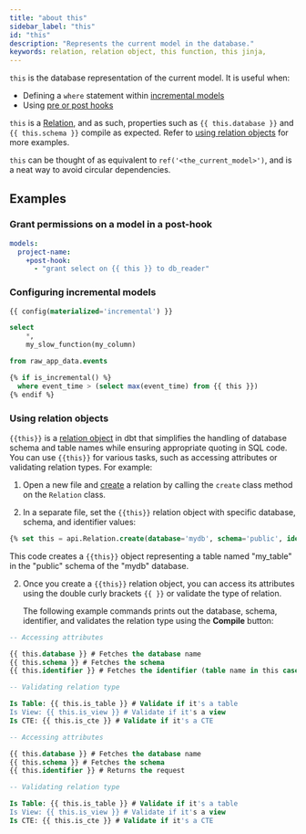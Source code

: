 ```yaml
---
title: "about this"
sidebar_label: "this"
id: "this"
description: "Represents the current model in the database."
keywords: relation, relation object, this function, this jinja, 
---
```


`this` is the database representation of the current model. It is useful when:
- Defining a `where` statement within [incremental models](/docs/build/incremental-models)
- Using [pre or post hooks](/reference/resource-configs/pre-hook-post-hook)

`this` is a [Relation](/reference/dbt-classes#relation), and as such, properties such as `{{ this.database }}` and `{{ this.schema }}` compile as expected. Refer to [using relation objects](#using-relation-objects) for more examples. 

`this` can be thought of as equivalent to `ref('<the_current_model>')`, and is a neat way to avoid circular dependencies.

## Examples

<Snippet path="hooks-to-grants" />

<VersionBlock lastVersion="1.1">

### Grant permissions on a model in a post-hook

<File name='dbt_project.yml'>

```yaml
models:
  project-name:
    +post-hook:
      - "grant select on {{ this }} to db_reader"
```

</File>

</VersionBlock>


### Configuring incremental models

<File name='models/stg_events.sql'>

```sql
{{ config(materialized='incremental') }}

select
    *,
    my_slow_function(my_column)

from raw_app_data.events

{% if is_incremental() %}
  where event_time > (select max(event_time) from {{ this }})
{% endif %}
```

</File>


### Using relation objects

`{{this}}` is a [relation object](/reference/dbt-classes#relation_) in dbt that simplifies the handling of database schema and table names while ensuring appropriate quoting in SQL code. You can use `{{this}}` for various tasks, such as accessing attributes or validating relation types. For example:

1. Open a new file and [create](/reference/dbt-classes#using-relations) a relation by calling the `create` class method on the `Relation` class.
   
2. In a separate file, set the  `{{this}}` relation object with specific database, schema, and identifier values:

  <File name='relation_usage.sql'>

   ```sql
   {% set this = api.Relation.create(database='mydb', schema='public', identifier='my_table') %}
   ```
  </File>

  This code creates a `{{this}}` object representing a table named "my_table" in the "public" schema of the "mydb" database. 

2. Once you create a  `{{this}}` relation object, you can access its attributes using the double curly brackets `{{ }}` or validate the type of relation. 
   
   The following example commands prints out the database, schema, identifier, and validates the relation type using the **Compile** button:

   <VersionBlock firstVersion="1.6">

  <File name='relation_usage.sql'>

  ```sql
  -- Accessing attributes

  {{ this.database }} # Fetches the database name
  {{ this.schema }} # Fetches the schema
  {{ this.identifier }} # Fetches the identifier (table name in this case)

  -- Validating relation type
  
  Is Table: {{ this.is_table }} # Validate if it's a table
  Is View: {{ this.is_view }} # Validate if it's a view
  Is CTE: {{ this.is_cte }} # Validate if it's a CTE
  ```
  </File>

   </VersionBlock>

   <VersionBlock lastVersion="1.5">

  <File name='relation_usage.sql'>

  ```sql
  -- Accessing attributes

  {{ this.database }} # Fetches the database name
  {{ this.schema }} # Fetches the schema
  {{ this.identifier }} # Returns the request

  -- Validating relation type
  
  Is Table: {{ this.is_table }} # Validate if it's a table
  Is View: {{ this.is_view }} # Validate if it's a view
  Is CTE: {{ this.is_cte }} # Validate if it's a CTE
  ```
  </File>

   </VersionBlock>

